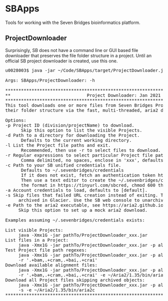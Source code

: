 # SBApps
Tools for working with the Seven Bridges bioinformatics platform.

## ProjectDownloader
Surprisingly, SB does not have a command line or GUI based file downloader that preserves the file folder structure in a project.  Until an official SB project downloader is created, use this one.
<pre>
u0028003$ java -jar ~/Code/SBApps/target/ProjectDownloader.jar -h

Args: SBApps/ProjectDownloader: -h

**************************************************************************************
**                             Project Downloader: Jan 2021                         **
**************************************************************************************
This tool downloads one or more files from Seven Bridges Projects while maintaining
their folder structure via the fast, multi-threaded, aria2 download utility.

Options:
-p Project ID (division/projectName) to download.
      Skip this option to list the visible Projects.
-d Path to a directory for downloading the Project.
      Defaults to the current working directory.
-l List the Project file paths and exit.
      Recommended, then use -r to select files to download.
-r Regular expressions to select particular Project file paths to download.
      Comma delimited, no spaces, enclose in 'xxx', defaults to all.
-c Path to your SB unified credentials file.
      Defaults to ~/.sevenbridges/credentials
      If it does not exist, fetch an authentication token https://tinyurl.com/sbtoken
      Then use a text editor to create the ~/.sevenbridges/credentials file following
      the format in https://tinyurl.com/sbcred, chmod 600 the file, and keep it safe.
-a Account credentials to load, defaults to [default].
-s Skip files that failed URL creation instead of exiting. These are typically 
     archived in Glacier. Use the SB web console to unarchive them, then rerun.
-e Path to the aria2 executable, see https://aria2.github.io to download and install.
     Skip this option to set up a mock aria2 download.

Examples assuming ~/.sevenbridges/credentials exists: 

List visible Projects:
     java -Xmx1G -jar pathTo/ProjectDownloader_xxx.jar
List files in a Project:
     java -Xmx1G -jar pathTo/ProjectDownloader_xxx.jar -p alana-welm/pdx -l
Test Project file path regexes:
     java -Xmx1G -jar pathTo/ProjectDownloader_xxx.jar -p alana-welm/pdx -l 
     -r '.+bam,.+cram,.+bai,.+crai'
Download available alignment files:
     java -Xmx1G -jar pathTo/ProjectDownloader_xxx.jar -p alana-welm/pdx -d ~/PdxProj
     -r '.+bam,.+cram,.+bai,.+crai' -e ~/Aria2/1.35/bin/aria2c
Download all Project files skipping archived objects:
     java -Xmx1G -jar pathTo/ProjectDownloader_xxx.jar -p alana-welm/pdx -d ~/PdxProj
     -s -e ~/Aria2/1.35/bin/aria2c
**************************************************************************************
</pre>

